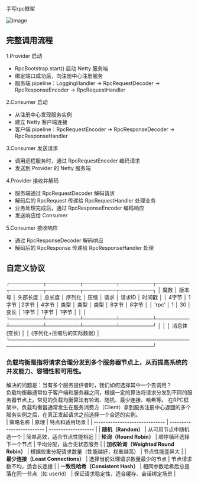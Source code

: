 手写rpc框架


![image](https://github.com/user-attachments/assets/ace76d12-667a-41a9-be3d-40eb2162206e)

## 完整调用流程
1.Provider 启动  
- RpcBootstrap.start() 启动 Netty 服务端
- 绑定端口成功后，向注册中心注册服务
- 服务端 pipeline：LoggingHandler → RpcRequestDecoder → RpcResponseEncoder → RpcRequestHandler  

2.Consumer 启动  
- 从注册中心发现服务实例
- 建立 Netty 客户端连接
- 客户端 pipeline：RpcRequestEncoder → RpcResponseDecoder → RpcResponseHandler 

3.Consumer 发送请求  
- 调用远程服务时，通过 RpcRequestEncoder 编码请求
- 发送到 Provider 的 Netty 服务端

4.Provider 接收并解码  
- 服务端通过 RpcRequestDecoder 解码请求
- 解码后的 RpcRequest 传递给 RpcRequestHandler 处理业务
- 业务处理完成后，通过 RpcResponseEncoder 编码响应
- 发送响应给 Consumer

5.Consumer 接收响应  
- 通过 RpcResponseDecoder 解码响应
- 解码后的 RpcResponse 传递给 RpcResponseHandler 处理



## 自定义协议  
┌─────────┬─────────┬─────────┬─────────┬─────────┬─────────┬─────────┬─────────┬─────────┐
│ 魔数     │ 版本号   │ 头部长度  │ 总长度   │ 序列化   │ 压缩     │ 请求     │ 请求ID  │ 时间戳   │
│ 4字节    │ 1字节    │2字节    │ 4字节    │ 类型     │ 类型     │ 类型     │ 8字节   │ 8字节    │
│ 'rpc'   │ 1       │ 30      │ 变长     │ 1字节    │ 1字节    │ 1字节   │         │         │
└─────────┴─────────┴─────────┴─────────┴─────────┴─────────┴─────────┴─────────┴─────────┘
│                                                                                         │
│                                    消息体 (变长)                                          │
│                              (序列化+压缩后的实际数据)                                      │
└─────────────────────────────────────────────────────────────────────────────────────────┘


### 负载均衡是指将请求合理分发到多个服务器节点上，从而提高系统的并发能力、容错性和可用性。  
解决的问题是：当有多个服务提供者时，我们如何选择其中一个去调用？  
负载均衡器通常位于客户端和服务器之间，根据一定的算法将请求分发到不同的服务器节点上。常见的负载均衡算法有轮询、随机、最少连接、哈希等。 
在RPC框架中，负载均衡器通常发生在服务消费方（Client）拿到服务注册中心返回的多个服务实例之后，在真正发起请求之前选择一个合适的实例。  
| 策略名称                           | 原理                        | 特点和适用场景             |
| ------------------------------ | ------------------------- | ------------------- |
| **随机（Random）**                 | 从可用节点中随机选一个               | 简单高效，适合节点性能相近       |
| **轮询（Round Robin）**            | 顺序循环选择下一个节点               | 平均分配，适合无状态服务        |
| **加权轮询（Weighted Round Robin）** | 根据权重分配请求数量（性能越好，权重越高）     | 节点性能差异大             |
| **最少连接（Least Connections）**    | 选择当前处理请求数量最少的节点           | 节点请求数不均，适合长连接       |
| **一致性哈希（Consistent Hash）**     | 相同参数哈希后总是落在同一节点（如 userId） | 保证请求稳定性，适合缓存、会话绑定场景 |


